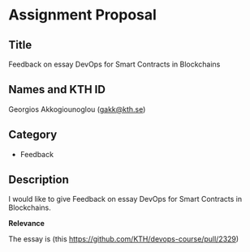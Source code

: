 # Assignment Proposal

## Title

Feedback on essay DevOps for Smart Contracts in Blockchains

## Names and KTH ID

 Georgios Akkogiounoglou (gakk@kth.se)

## Category

- Feedback

## Description

I would like to give Feedback on essay DevOps for Smart Contracts in Blockchains.

**Relevance**

The essay is (this https://github.com/KTH/devops-course/pull/2329)

